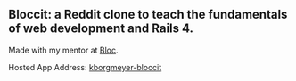 ## Bloccit: a Reddit clone to teach the fundamentals of web development and Rails 4.

Made with my mentor at [Bloc](http://bloc.io).

Hosted App Address: [kborgmeyer-bloccit](http://kborgmeyer-bloccit.herokuapp.com/)
